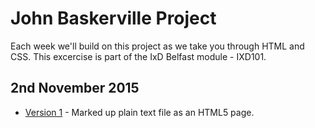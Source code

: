 John Baskerville Project
========================

Each week we'll build on this project as we take you through HTML and CSS. This excercise is part of the IxD Belfast module - IXD101.

<h2>2nd November 2015</h2>

+ [Version 1](https://pixpaper.github.io/john-baskerville/version-1.html) - Marked up plain text file as an HTML5 page.

